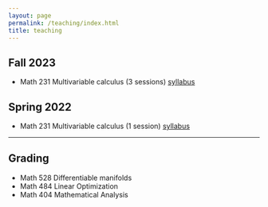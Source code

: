 ```yaml
---
layout: page
permalink: /teaching/index.html
title: teaching
---
```



## Fall 2023

- Math 231 Multivariable calculus (3 sessions) [syllabus](https://kaichuan1998.github.io/file/231-syllabus-2023.pdf)

## Spring 2022

- Math 231 Multivariable calculus (1 session) [syllabus](https://kaichuan1998.github.io/file/syllabus23sp.pdf)

---

## Grading

- Math 528 Differentiable manifolds 
- Math 484 Linear Optimization
- Math 404 Mathematical Analysis

